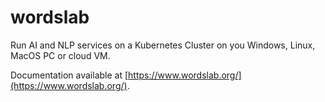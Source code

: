 # wordslab

Run AI and NLP services on a Kubernetes Cluster on you Windows, Linux, MacOS PC or cloud VM.

Documentation available at [https://www.wordslab.org/](https://www.wordslab.org/).
